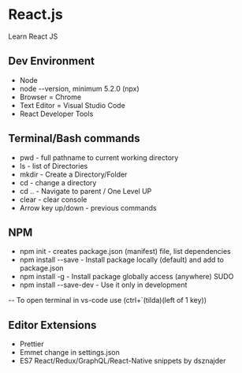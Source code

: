 # React.js
Learn React JS

## Dev Environment
* Node
* node --version, minimum 5.2.0 (npx)
* Browser = Chrome
* Text Editor = Visual Studio Code
* React Developer Tools

## Terminal/Bash commands
* pwd - full pathname to current working directory
* ls - list of Directories
* mkdir - Create a Directory/Folder
* cd - change a directory
* cd .. - Navigate to parent / One Level UP
* clear - clear console
* Arrow key up/down - previous commands

## NPM
* npm init - creates package.json (manifest) file, list dependencies
* npm install <package name> --save - Install package locally (default) and add to package.json
* npm install <package name> -g - Install package globally access (anywhere) SUDO
* npm install <package name> --save-dev - Use it only in development

-- To open terminal in vs-code use (ctrl+`(tilda)(left of 1 key)) 

## Editor Extensions
* Prettier
* Emmet change in settings.json
* ES7 React/Redux/GraphQL/React-Native snippets by dsznajder



